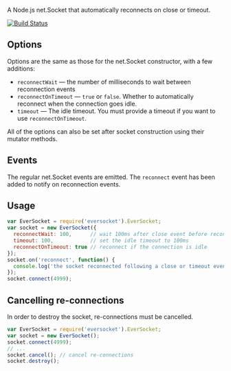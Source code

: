 A Node.js net.Socket that automatically reconnects on close or timeout.

[![Build Status](https://travis-ci.org/alexkwolfe/node-eversocket.png?branch=master)](https://travis-ci.org/alexkwolfe/node-eversocket)

## Options

Options are the same as those for the net.Socket constructor, with a few additions:

 * `reconnectWait` &mdash; the number of milliseconds to wait between reconnection events
 * `reconnectOnTimeout` &mdash; `true` or `false`. Whether to automatically reconnect when the connection goes idle.
 * `timeout` &mdash; The idle timeout. You must provide a timeout if you want to use `reconnectOnTimeout`.
 
All of the options can also be set after socket construction using their mutator methods.

## Events

The regular net.Socket events are emitted. The `reconnect` event has been added to notify on reconnection events.

## Usage

```javascript
var EverSocket = require('eversocket').EverSocket;
var socket = new EverSocket({
  reconnectWait: 100,      // wait 100ms after close event before reconnecting
  timeout: 100,            // set the idle timeout to 100ms
  reconnectOnTimeout: true // reconnect if the connection is idle
});
socket.on('reconnect', function() {
  console.log('the socket reconnected following a close or timeout event');
});
socket.connect(4999);
```

## Cancelling re-connections

In order to destroy the socket, re-connections must be cancelled.

```javascript
var EverSocket = require('eversocket').EverSocket;
var socket = new EverSocket();
socket.connect(4999);
// ...
socket.cancel(); // cancel re-connections
socket.destroy();
```
